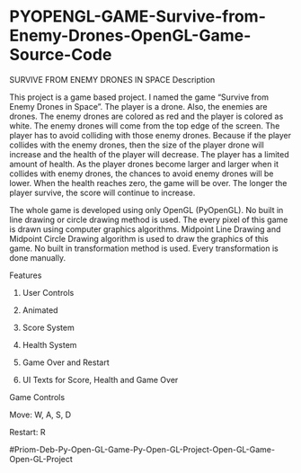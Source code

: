 # PYOPENGL-GAME-Survive-from-Enemy-Drones-OpenGL-Game-Source-Code
SURVIVE FROM ENEMY DRONES IN SPACE
Description

This project is a game based project. I named the game “Survive from Enemy Drones in Space”. The player is a drone. Also, the enemies are drones. The enemy drones are colored as red and the player is colored as white. The enemy drones will come from the top edge of the screen. The player has to avoid colliding with those enemy drones. Because if the player collides with the enemy drones, then the size of the player drone will increase and the health of the player will decrease. The player has a limited amount of health. As the player drones become larger and larger when it collides with enemy drones, the chances to avoid enemy drones will be lower. When the health reaches zero, the game will be over. The longer the player survive, the score will continue to increase.



The whole game is developed using only OpenGL (PyOpenGL). No built in line drawing or circle drawing method is used. The every pixel of this game is drawn using computer graphics algorithms. Midpoint Line Drawing and Midpoint Circle Drawing algorithm is used to draw the graphics of this game. No built in transformation method is used. Every transformation is done manually.


Features

1. User Controls

2. Animated

3. Score System

4. Health System

5. Game Over and Restart

6. UI Texts for Score, Health and Game Over


Game Controls

Move: W, A, S, D

Restart: R



#Priom-Deb-Py-Open-GL-Game-Py-Open-GL-Project-Open-GL-Game-Open-GL-Project
